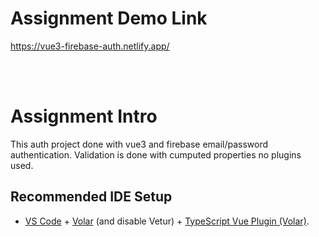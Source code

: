 # Assignment Demo Link 
https://vue3-firebase-auth.netlify.app/

<br/>
<br/>

# Assignment Intro
This auth project done with vue3 and firebase email/password authentication. Validation is done with cumputed properties no plugins used.


## Recommended IDE Setup

- [VS Code](https://code.visualstudio.com/) + [Volar](https://marketplace.visualstudio.com/items?itemName=Vue.volar) (and disable Vetur) + [TypeScript Vue Plugin (Volar)](https://marketplace.visualstudio.com/items?itemName=Vue.vscode-typescript-vue-plugin).